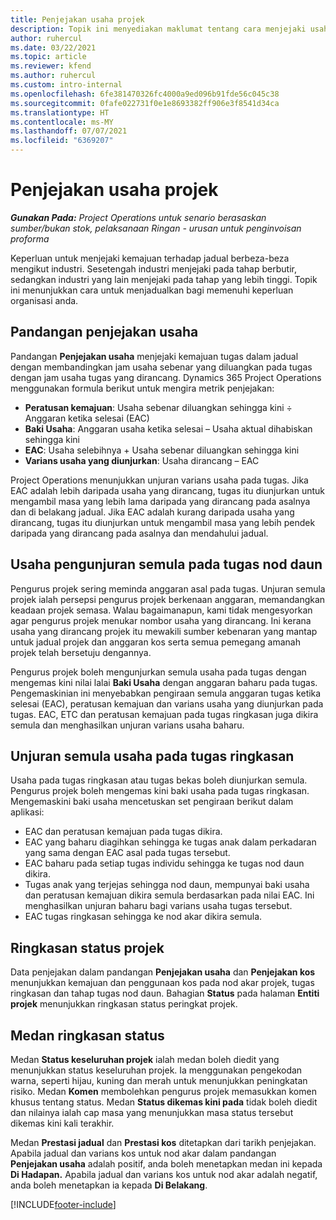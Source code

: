 ```yaml
---
title: Penjejakan usaha projek
description: Topik ini menyediakan maklumat tentang cara menjejaki usaha projek dan kemajuan kerja.
author: ruhercul
ms.date: 03/22/2021
ms.topic: article
ms.reviewer: kfend
ms.author: ruhercul
ms.custom: intro-internal
ms.openlocfilehash: 6fe381470326fc4000a9ed096b91fde56c045c38
ms.sourcegitcommit: 0fafe022731f0e1e8693382ff906e3f8541d34ca
ms.translationtype: HT
ms.contentlocale: ms-MY
ms.lasthandoff: 07/07/2021
ms.locfileid: "6369207"
---
```

# <a name="project-effort-tracking"></a>Penjejakan usaha projek

_**Gunakan Pada:** Project Operations untuk senario berasaskan sumber/bukan stok, pelaksanaan Ringan - urusan untuk penginvoisan proforma_

Keperluan untuk menjejaki kemajuan terhadap jadual berbeza-beza mengikut industri. Sesetengah industri menjejaki pada tahap berbutir, sedangkan industri yang lain menjejaki pada tahap yang lebih tinggi. Topik ini menunjukkan cara untuk menjadualkan bagi memenuhi keperluan organisasi anda.

## <a name="effort-tracking-view"></a>Pandangan penjejakan usaha

Pandangan **Penjejakan usaha** menjejaki kemajuan tugas dalam jadual dengan membandingkan jam usaha sebenar yang diluangkan pada tugas dengan jam usaha tugas yang dirancang. Dynamics 365 Project Operations menggunakan formula berikut untuk mengira metrik penjejakan:

- **Peratusan kemajuan**: Usaha sebenar diluangkan sehingga kini ÷ Anggaran ketika selesai (EAC) 
- **Baki Usaha**: Anggaran usaha ketika selesai – Usaha aktual dihabiskan sehingga kini 
- **EAC**: Usaha selebihnya + Usaha sebenar diluangkan sehingga kini 
- **Varians usaha yang diunjurkan**: Usaha dirancang – EAC

Project Operations menunjukkan unjuran varians usaha pada tugas. Jika EAC adalah lebih daripada usaha yang dirancang, tugas itu diunjurkan untuk mengambil masa yang lebih lama daripada yang dirancang pada asalnya dan di belakang jadual. Jika EAC adalah kurang daripada usaha yang dirancang, tugas itu diunjurkan untuk mengambil masa yang lebih pendek daripada yang dirancang pada asalnya dan mendahului jadual.

## <a name="reprojecting-effort-on-leaf-node-tasks"></a>Usaha pengunjuran semula pada tugas nod daun

Pengurus projek sering meminda anggaran asal pada tugas. Unjuran semula projek ialah persepsi pengurus projek berkenaan anggaran, memandangkan keadaan projek semasa. Walau bagaimanapun, kami tidak mengesyorkan agar pengurus projek menukar nombor usaha yang dirancang. Ini kerana usaha yang dirancang projek itu mewakili sumber kebenaran yang mantap untuk jadual projek dan anggaran kos serta semua pemegang amanah projek telah bersetuju dengannya.

Pengurus projek boleh mengunjurkan semula usaha pada tugas dengan mengemas kini nilai lalai **Baki Usaha** dengan anggaran baharu pada tugas. Pengemaskinian ini menyebabkan pengiraan semula anggaran tugas ketika selesai (EAC), peratusan kemajuan dan varians usaha yang diunjurkan pada tugas. EAC, ETC dan peratusan kemajuan pada tugas ringkasan juga dikira semula dan menghasilkan unjuran varians usaha baharu.

## <a name="reprojection-of-effort-on-summary-tasks"></a>Unjuran semula usaha pada tugas ringkasan

Usaha pada tugas ringkasan atau tugas bekas boleh diunjurkan semula. Pengurus projek boleh mengemas kini baki usaha pada tugas ringkasan. Mengemaskini baki usaha mencetuskan set pengiraan berikut dalam aplikasi:

- EAC dan peratusan kemajuan pada tugas dikira.
- EAC yang baharu diagihkan sehingga ke tugas anak dalam perkadaran yang sama dengan EAC asal pada tugas tersebut.
- EAC baharu pada setiap tugas individu sehingga ke tugas nod daun dikira. 
- Tugas anak yang terjejas sehingga nod daun, mempunyai baki usaha dan peratusan kemajuan dikira semula berdasarkan pada nilai EAC. Ini menghasilkan unjuran baharu bagi varians usaha tugas tersebut. 
- EAC tugas ringkasan sehingga ke nod akar dikira semula.


## <a name="project-status-summary"></a>Ringkasan status projek

Data penjejakan dalam pandangan **Penjejakan usaha** dan **Penjejakan kos** menunjukkan kemajuan dan penggunaan kos pada nod akar projek, tugas ringkasan dan tahap tugas nod daun. Bahagian **Status** pada halaman **Entiti projek** menunjukkan ringkasan status peringkat projek.

## <a name="status-summary-fields"></a>Medan ringkasan status

Medan **Status keseluruhan projek** ialah medan boleh diedit yang menunjukkan status keseluruhan projek. Ia menggunakan pengekodan warna, seperti hijau, kuning dan merah untuk menunjukkan peningkatan risiko. Medan **Komen** membolehkan pengurus projek memasukkan komen khusus tentang status. Medan **Status dikemas kini pada** tidak boleh diedit dan nilainya ialah cap masa yang menunjukkan masa status tersebut dikemas kini kali terakhir.

Medan **Prestasi jadual** dan **Prestasi kos** ditetapkan dari tarikh penjejakan. Apabila jadual dan varians kos untuk nod akar dalam pandangan **Penjejakan usaha** adalah positif, anda boleh menetapkan medan ini kepada **Di Hadapan.** Apabila jadual dan varians kos untuk nod akar adalah negatif, anda boleh menetapkan ia kepada **Di Belakang**.


[!INCLUDE[footer-include](../includes/footer-banner.md)]
